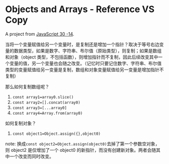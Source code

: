 # Objects and Arrays - Reference VS Copy

A project from [JavaScript 30 -14](https://youtu.be/YnfwDQ5XYF4).

当将一个变量赋值给另一个变量时，是复制还是增加一个指针？取决于等号右边变量的数据类型，如果是数字、字符串、布尔值（原始类型），则复制；如果是数组和对象（object 类型，不包括函数），则增加指针而不复制，因此后续改变其中一个变量的值，另一个变量也会随之改变。（记忆时只要记住数字、字符串、布尔值类型的变量赋值给另一变量是复制，数组和对象变量赋值给另一变量是增加指针不复制）

那么如何复制数组呢？

1. `const array1=array0.slice()`
2. `const array2=[].concat(array0)`
3. `const array3=[...array0]`
4. `const array4=Array.from(array0)`

如何复制对象？

1. `const object1=Object.assign({},object0)`

note: 换成`const object2=Object.assign(object0)`去掉了第一个参数空对象，则 object2 是仅增加了一个 object0 的新指针，而没有创建新对象。两者会随其中一个改变而同时改变。
